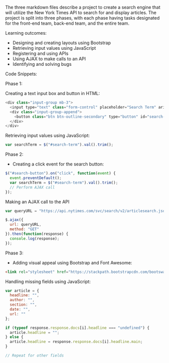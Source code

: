 The three markdown files describe a project to create a search engine that will utilize the New York Times API to search for and display articles. The project is split into three phases, with each phase having tasks designated for the front-end team, back-end team, and the entire team.

Learning outcomes:

-   Designing and creating layouts using Bootstrap
-   Retrieving input values using JavaScript
-   Registering and using APIs
-   Using AJAX to make calls to an API
-   Identifying and solving bugs

Code Snippets:

Phase 1:

Creating a text input box and button in HTML:

```javascript
<div class="input-group mb-3">
  <input type="text" class="form-control" placeholder="Search Term" aria-label="Search Term" aria-describedby="button-addon2" id="search-term">
  <div class="input-group-append">
    <button class="btn btn-outline-secondary" type="button" id="search-button">Search</button>
  </div>
</div>

```

Retrieving input values using JavaScript:

```javascript
var searchTerm = $("#search-term").val().trim();
```

Phase 2:

-   Creating a click event for the search button:

```javascript
$("#search-button").on("click", function(event) {
  event.preventDefault();
  var searchTerm = $("#search-term").val().trim();
  // Perform AJAX call
});

```

Making an AJAX call to the API

```javascript
var queryURL = "https://api.nytimes.com/svc/search/v2/articlesearch.json?q=" + searchTerm + "&api-key=" + apiKey;

$.ajax({
  url: queryURL,
  method: "GET"
}).then(function(response) {
  console.log(response);
});
```

Phase 3:

-   Adding visual appeal using Bootstrap and Font Awesome:

```html
<link rel="stylesheet" href="https://stackpath.bootstrapcdn.com/bootswatch/4.3.1/flatly/bootstrap.min.css"> <link rel="stylesheet" href="https://use.fontawesome.com/releases/v5.8.1/css/all.css">
```

Handling missing fields using JavaScript:

```javascript
var article = {
  headline: "",
  author: "",
  section: "",
  date: "",
  url: ""
};

if (typeof response.response.docs[i].headline === "undefined") {
  article.headline = "";
} else {
  article.headline = response.response.docs[i].headline.main;
}

// Repeat for other fields

```